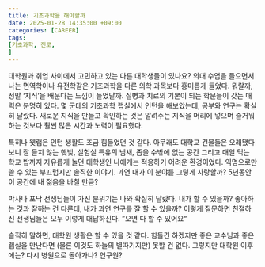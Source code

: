 ```yaml
---
title: 기초과학을 해야할까
date: 2025-01-28 14:35:00 +09:00
categories: [CAREER]
tags:
[기초과학, 진로, 
]
---
```

대학원과 취업 사이에서 고민하고 있는 다른 대학생들이 있나요? 의대 수업을 들으면서 나는 면역학이나 유전학같은 기초과학을 다른 의학 과목보다 흥미롭게 들었다. 뭐랄까, 정말 ‘지식’을 배운다는 느낌이 들었달까. 질병과 치료의 기본이 되는 학문들이 갖는 매력은 분명히 있다. 몇 군데의 기초과학 랩실에서 인턴을 해보았는데, 공부와 연구는 확실히 달랐다. 새로운 지식을 만들고 확인하는 것은 알려주는 지식을 머리에 넣으며 즐거워하는 것보다 훨씬 많은 시간과 노력이 필요했다. 

특히나 웻랩은 인턴 생활도 조금 힘들었던 것 같다. 아무래도 대학교 건물들은 오래됐다보니 잘 들지 않는 햇빛, 실험실 특유의 냄새, 좁을 수밖에 없는 공간 그리고 매일 먹는 학교 밥까지 자유롭게 놀던 대학생인 나에게는 적응하기 어려운 환경이었다. 익명으로만 쓸 수 있는 부끄럽지만 솔직한 이야기. 과연 내가 이 분야를 그렇게 사랑할까? 5년동안 이 공간에 내 젊음을 바칠 만큼? 

박사나 포닥 선생님들이 가진 분위기는 나와 확실히 달랐다. 내가 할 수 있을까? 좋아하는 것과 잘하는 건 다른데, 내가 과연 연구를 잘 할 수 있을까? 이렇게 질문하면 친절하신 선생님들은 모두 이렇게 대답하신다. ”오면 다 할 수 있어요“ 

솔직히 말하면, 대학원 생활은 할 수 있을 것 같다. 힘들긴 하겠지만 좋은 교수님과 좋은 랩실을 만난다면 (물론 이것도 하늘의 별따기지만) 못할 건 없다. 그렇지만 대학원 이후에는? 다시 병원으로 돌아가나? 연구원? 
